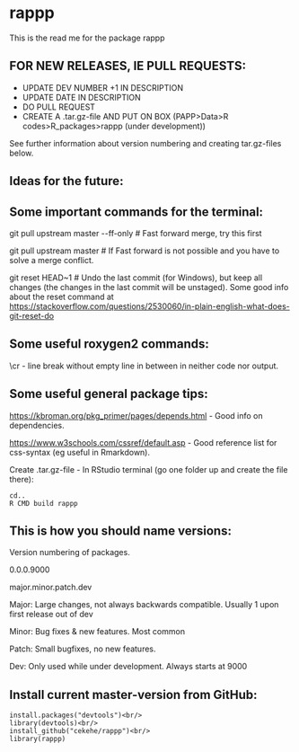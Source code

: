 # rappp

This is the read me for the package rappp

FOR NEW RELEASES, IE PULL REQUESTS:
-----------------------------------
- UPDATE DEV NUMBER +1 IN DESCRIPTION
- UPDATE DATE IN DESCRIPTION
- DO PULL REQUEST
- CREATE A .tar.gz-file AND PUT ON BOX (PAPP>Data>R codes>R_packages>rappp (under development))

See further information about version numbering and creating tar.gz-files below. 

Ideas for the future:
---------------------




Some important commands for the terminal:
-----------------------------------------

git pull upstream master --ff-only # Fast forward merge, try this first

git pull upstream master # If Fast forward is not possible and you have to solve a merge conflict.

git reset HEAD~1 # Undo the last commit (for Windows), but keep all changes (the changes in the last commit will be unstaged).
Some good info about the reset command at https://stackoverflow.com/questions/2530060/in-plain-english-what-does-git-reset-do

Some useful roxygen2 commands:
------------------------------
\\cr - line break without empty line in between in neither code nor output.

Some useful general package tips:
---------------------------------
https://kbroman.org/pkg_primer/pages/depends.html - Good info on dependencies.

https://www.w3schools.com/cssref/default.asp - Good reference list for css-syntax (eg useful in Rmarkdown).

Create .tar.gz-file - In RStudio terminal (go one folder up and create the file there):<br/>
```
cd..
R CMD build rappp
```

This is how you should name versions: 
-------------------------------------

Version numbering of packages. 

0.0.0.9000

major.minor.patch.dev

Major: Large changes, not always backwards compatible. Usually 1 upon first release out of dev

Minor: Bug fixes & new features. Most common

Patch: Small bugfixes, no new features.

Dev: Only used while under development. Always starts at 9000

Install current master-version from GitHub: 
-------------------------------------------
```
install.packages("devtools")<br/>
library(devtools)<br/>
install_github("cekehe/rappp")<br/>
library(rappp)
```
